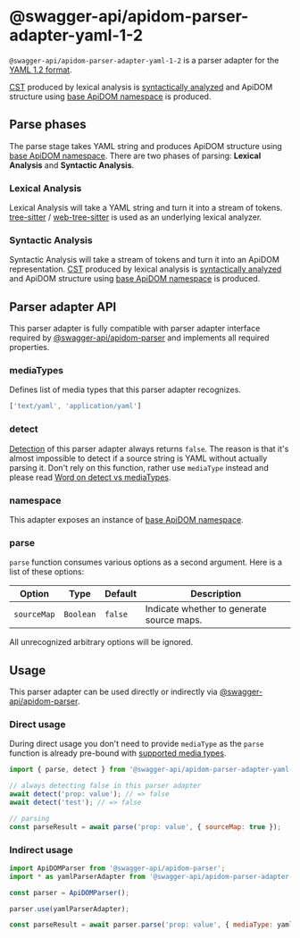 # @swagger-api/apidom-parser-adapter-yaml-1-2

`@swagger-api/apidom-parser-adapter-yaml-1-2` is a parser adapter for the [YAML 1.2 format](https://yaml.org/spec/1.2/spec.html).

[CST](https://tree-sitter.github.io/tree-sitter/using-parsers#syntax-nodes) produced by lexical analysis is [syntactically analyzed](https://github.com/swagger-api/apidom/blob/master/packages/apidom-parser-adapter-yaml-1-2/src/syntactic-analysis) and
ApiDOM structure using [base ApiDOM namespace](https://github.com/swagger-api/apidom/tree/master/packages/apidom#base-namespace) is produced.


## Parse phases

The parse stage takes YAML string and produces ApiDOM structure using [base ApiDOM namespace](https://github.com/swagger-api/apidom/tree/master/packages/apidom#base-namespace).
There are two phases of parsing: **Lexical Analysis** and **Syntactic Analysis**.

### Lexical Analysis

Lexical Analysis will take a YAML string and turn it into a stream of tokens.
[tree-sitter](https://www.npmjs.com/package/tree-sitter) / [web-tree-sitter](https://www.npmjs.com/package/web-tree-sitter) is used as an underlying lexical analyzer.

### Syntactic Analysis

Syntactic Analysis will take a stream of tokens and turn it into an ApiDOM representation.
[CST](https://tree-sitter.github.io/tree-sitter/using-parsers#syntax-nodes) produced by lexical analysis is [syntactically analyzed](https://github.com/swagger-api/apidom/blob/master/packages/apidom-parser-adapter-yaml-1-2/src/syntactic-analysis)
and ApiDOM structure using [base ApiDOM namespace](https://github.com/swagger-api/apidom/tree/master/packages/apidom#base-namespace) is produced.

## Parser adapter API

This parser adapter is fully compatible with parser adapter interface required by [@swagger-api/apidom-parser](https://github.com/swagger-api/apidom/tree/master/packages/apidom-parser#mounting-parser-adapters)
and implements all required properties.

### mediaTypes

Defines list of media types that this parser adapter recognizes.

```js
['text/yaml', 'application/yaml']
```

### detect

[Detection](https://github.com/swagger-api/apidom/blob/master/packages/apidom-parser-adapter-yaml-1-2/src/adapter.ts#L3) of this parser adapter
always returns `false`. The reason is that it's almost impossible to detect if a source string is YAML without actually parsing it.
Don't rely on this function, rather use `mediaType` instead and please read [Word on detect vs mediaTypes](https://github.com/swagger-api/apidom/tree/master/packages/apidom-parser#word-on-detect-vs-mediatypes).

### namespace

This adapter exposes an instance of [base ApiDOM namespace](https://github.com/swagger-api/apidom/tree/master/packages/apidom#base-namespace).

### parse

`parse` function consumes various options as a second argument. Here is a list of these options:

Option | Type | Default | Description
--- | --- | --- | ---
<a name="sourceMap"></a>`sourceMap` | `Boolean` | `false` | Indicate whether to generate source maps.

All unrecognized arbitrary options will be ignored.

## Usage

This parser adapter can be used directly or indirectly via [@swagger-api/apidom-parser](https://github.com/swagger-api/apidom/tree/master/packages/apidom-parser).

### Direct usage

During direct usage you don't need to provide `mediaType` as the `parse` function is already pre-bound
with [supported media types](#mediatypes).

```js
import { parse, detect } from '@swagger-api/apidom-parser-adapter-yaml-1-2';

// always detecting false in this parser adapter
await detect('prop: value'); // => false
await detect('test'); // => false

// parsing
const parseResult = await parse('prop: value', { sourceMap: true });
```

### Indirect usage

```js
import ApiDOMParser from '@swagger-api/apidom-parser';
import * as yamlParserAdapter from '@swagger-api/apidom-parser-adapter-yaml-1-2';

const parser = ApiDOMParser();

parser.use(yamlParserAdapter);

const parseResult = await parser.parse('prop: value', { mediaType: yamlParserAdapter.mediaTypes[0] });
```

